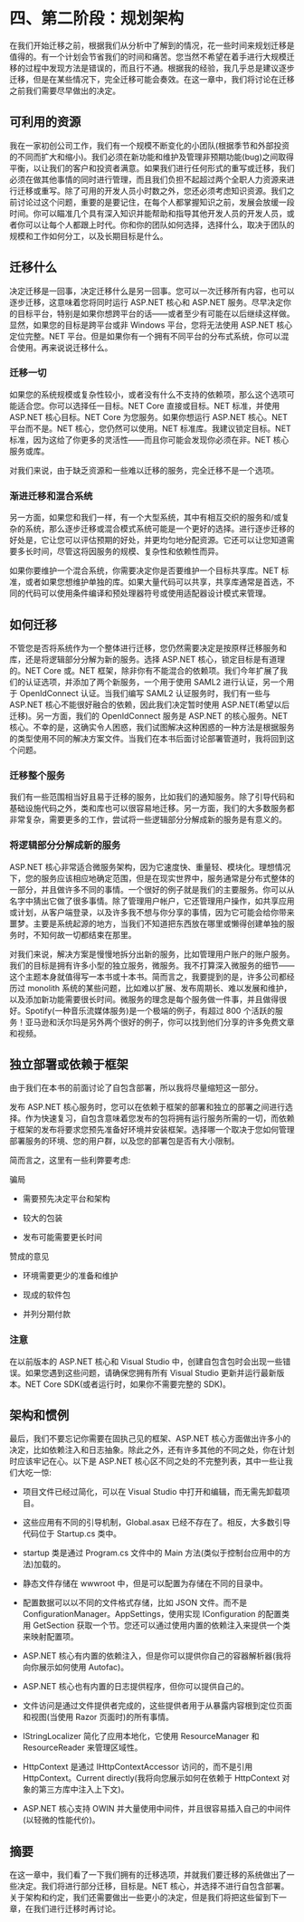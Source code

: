 # 四、第二阶段：规划架构

在我们开始迁移之前，根据我们从分析中了解到的情况，花一些时间来规划迁移是值得的。有一个计划会节省我们的时间和痛苦。您当然不希望在着手进行大规模迁移的过程中发现方法是错误的，而且行不通。根据我的经验，我几乎总是建议逐步迁移，但是在某些情况下，完全迁移可能会奏效。在这一章中，我们将讨论在迁移之前我们需要尽早做出的决定。

## 可利用的资源

我在一家初创公司工作，我们有一个规模不断变化的小团队(根据季节和外部投资的不同而扩大和缩小)。我们必须在新功能和维护及管理非预期功能(bug)之间取得平衡，以让我们的客户和投资者满意。如果我们进行任何形式的重写或迁移，我们必须在做其他事情的同时进行管理，而且我们负担不起超过两个全职人力资源来进行迁移或重写。除了可用的开发人员小时数之外，您还必须考虑知识资源。我们之前讨论过这个问题，重要的是要记住，在每个人都掌握知识之前，发展会放缓一段时间。你可以瞄准几个具有深入知识并能帮助和指导其他开发人员的开发人员，或者你可以让每个人都跟上时代。你和你的团队如何选择，选择什么，取决于团队的规模和工作如何分工，以及长期目标是什么。

## 迁移什么

决定迁移是一回事，决定迁移什么是另一回事。您可以一次迁移所有内容，也可以逐步迁移，这意味着您将同时运行 ASP.NET 核心和 ASP.NET 服务。尽早决定你的目标平台，特别是如果你想跨平台的话——或者至少有可能在以后继续这样做。显然，如果您的目标是跨平台或非 Windows 平台，您将无法使用 ASP.NET 核心定位完整。NET 平台。但是如果你有一个拥有不同平台的分布式系统，你可以混合使用。再来说说迁移什么。

### 迁移一切

如果您的系统规模或复杂性较小，或者没有什么不支持的依赖项，那么这个选项可能适合您。你可以选择任一目标。NET Core 直接或目标。NET 标准，并使用 ASP.NET 核心目标。NET Core 为您服务。如果你想运行 ASP.NET 核心。NET 平台而不是。NET 核心，您仍然可以使用。NET 标准库。我建议锁定目标。NET 标准，因为这给了你更多的灵活性——而且你可能会发现你必须在非。NET 核心服务或库。

对我们来说，由于缺乏资源和一些难以迁移的服务，完全迁移不是一个选项。

### 渐进迁移和混合系统

另一方面，如果您和我们一样，有一个大型系统，其中有相互交织的服务和/或复杂的系统，那么逐步迁移或混合模式系统可能是一个更好的选择。进行逐步迁移的好处是，它让您可以评估预期的好处，并更均匀地分配资源。它还可以让您知道需要多长时间，尽管这将因服务的规模、复杂性和依赖性而异。

如果你要维护一个混合系统，你需要决定你是否要维护一个目标共享库。NET 标准，或者如果您想维护单独的库。如果大量代码可以共享，共享库通常是首选，不同的代码可以使用条件编译和预处理器符号或使用适配器设计模式来管理。

## 如何迁移

不管您是否将系统作为一个整体进行迁移，您仍然需要决定是按原样迁移服务和库，还是将逻辑部分分解为新的服务。选择 ASP.NET 核心，锁定目标是有道理的。NET Core 或。NET 框架，除非你有不能混合的依赖项。我们今年扩展了我们的认证选项，并添加了两个新服务，一个用于使用 SAML2 进行认证，另一个用于 OpenIdConnect 认证。当我们编写 SAML2 认证服务时，我们有一些与 ASP.NET 核心不能很好融合的依赖，因此我们决定暂时使用 ASP.NET(希望以后迁移)。另一方面，我们的 OpenIdConnect 服务是 ASP.NET 的核心服务。NET 核心。不幸的是，这确实令人困惑，我们试图解决这种困惑的一种方法是根据服务的类型使用不同的解决方案文件。当我们在本书后面讨论部署管道时，我将回到这个问题。

### 迁移整个服务

我们有一些范围相当好且易于迁移的服务，比如我们的通知服务。除了引导代码和基础设施代码之外，类和库也可以很容易地迁移。另一方面，我们的大多数服务都非常复杂，需要更多的工作，尝试将一些逻辑部分分解成新的服务是有意义的。

### 将逻辑部分分解成新的服务

ASP.NET 核心非常适合微服务架构，因为它速度快、重量轻、模块化。理想情况下，您的服务应该相应地确定范围，但是在现实世界中，服务通常是分布式整体的一部分，并且做许多不同的事情。一个很好的例子就是我们的主要服务。你可以从名字中猜出它做了很多事情。除了管理用户帐户，它还管理用户操作，如共享应用或计划，从客户端登录，以及许多我不想与你分享的事情，因为它可能会给你带来噩梦。主要是系统起源的地方，当我们不知道把东西放在哪里或懒得创建单独的服务时，不知何故一切都结束在那里。

对我们来说，解决方案是慢慢地拆分出新的服务，比如管理用户账户的账户服务。我们的目标是拥有许多小型的独立服务，微服务。我不打算深入微服务的细节——这个主题本身就值得写一本书或十本书。简而言之，我要提到的是，许多公司都经历过 monolith 系统的某些问题，比如难以扩展、发布周期长、难以发展和维护，以及添加新功能需要很长时间。微服务的理念是每个服务做一件事，并且做得很好。Spotify(一种音乐流媒体服务)是一个极端的例子，有超过 800 个活跃的服务！亚马逊和沃尔玛是另外两个很好的例子，你可以找到他们分享的许多免费文章和视频。

## 独立部署或依赖于框架

由于我们在本书的前面讨论了自包含部署，所以我将尽量缩短这一部分。

发布 ASP.NET 核心服务时，您可以在依赖于框架的部署和独立的部署之间进行选择。作为快速复习，自包含意味着您发布的包将拥有运行服务所需的一切，而依赖于框架的发布将要求您预先准备好环境并安装框架。选择哪一个取决于您如何管理部署服务的环境、您的用户群，以及您的部署包是否有大小限制。

简而言之，这里有一些利弊要考虑:

骗局

*   需要预先决定平台和架构

*   较大的包装

*   发布可能需要更长时间

赞成的意见

*   环境需要更少的准备和维护

*   现成的软件包

*   并列分期付款

### 注意

在以前版本的 ASP.NET 核心和 Visual Studio 中，创建自包含包时会出现一些错误。如果您遇到这些问题，请确保您拥有所有 Visual Studio 更新并运行最新版本。NET Core SDK(或者运行时，如果你不需要完整的 SDK)。

## 架构和惯例

最后，我们不要忘记你需要在固执己见的框架、ASP.NET 核心方面做出许多小的决定，比如依赖注入和日志抽象。除此之外，还有许多其他的不同之处，你在计划时应该牢记在心。以下是 ASP.NET 核心区不同之处的不完整列表，其中一些让我们大吃一惊:

*   项目文件已经过简化，可以在 Visual Studio 中打开和编辑，而无需先卸载项目。

*   这些应用有不同的引导机制，Global.asax 已经不存在了。相反，大多数引导代码位于 Startup.cs 类中。

*   startup 类是通过 Program.cs 文件中的 Main 方法(类似于控制台应用中的方法)加载的。

*   静态文件存储在 wwwroot 中，但是可以配置为存储在不同的目录中。

*   配置数据可以以不同的文件格式存储，比如 JSON 文件。而不是 ConfigurationManager。AppSettings，使用实现 IConfiguration 的配置类用 GetSection 获取一个节。您还可以通过使用内置的依赖注入来提供一个类来映射配置项。

*   ASP.NET 核心有内置的依赖注入，但是你可以提供你自己的容器解析器(我将向你展示如何使用 Autofac)。

*   ASP.NET 核心也有内置的日志提供程序，但你可以提供自己的。

*   文件访问是通过文件提供者完成的，这些提供者用于从暴露内容根到定位页面和视图(当使用 Razor 页面时)的所有事情。

*   IStringLocalizer 简化了应用本地化，它使用 ResourceManager 和 ResourceReader 来管理区域性。

*   HttpContext 是通过 IHttpContextAccessor 访问的，而不是引用 HttpContext。Current directly(我将向您展示如何在依赖于 HttpContext 对象的第三方库中注入上下文)。

*   ASP.NET 核心支持 OWIN 并大量使用中间件，并且很容易插入自己的中间件(以轻微的性能代价)。

## 摘要

在这一章中，我们看了一下我们拥有的迁移选项，并就我们要迁移的系统做出了一些决定。我们将进行部分迁移，目标是。NET 核心，并选择不进行自包含部署。关于架构和约定，我们还需要做出一些更小的决定，但是我们将把这些留到下一章，在我们进行迁移时再讨论。